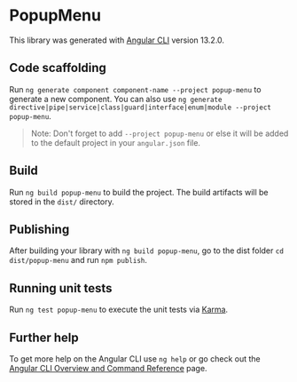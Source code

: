 # PopupMenu

This library was generated with [Angular CLI](https://github.com/angular/angular-cli) version 13.2.0.

## Code scaffolding

Run `ng generate component component-name --project popup-menu` to generate a new component. You can also use `ng generate directive|pipe|service|class|guard|interface|enum|module --project popup-menu`.
> Note: Don't forget to add `--project popup-menu` or else it will be added to the default project in your `angular.json` file. 

## Build

Run `ng build popup-menu` to build the project. The build artifacts will be stored in the `dist/` directory.

## Publishing

After building your library with `ng build popup-menu`, go to the dist folder `cd dist/popup-menu` and run `npm publish`.

## Running unit tests

Run `ng test popup-menu` to execute the unit tests via [Karma](https://karma-runner.github.io).

## Further help

To get more help on the Angular CLI use `ng help` or go check out the [Angular CLI Overview and Command Reference](https://angular.io/cli) page.
